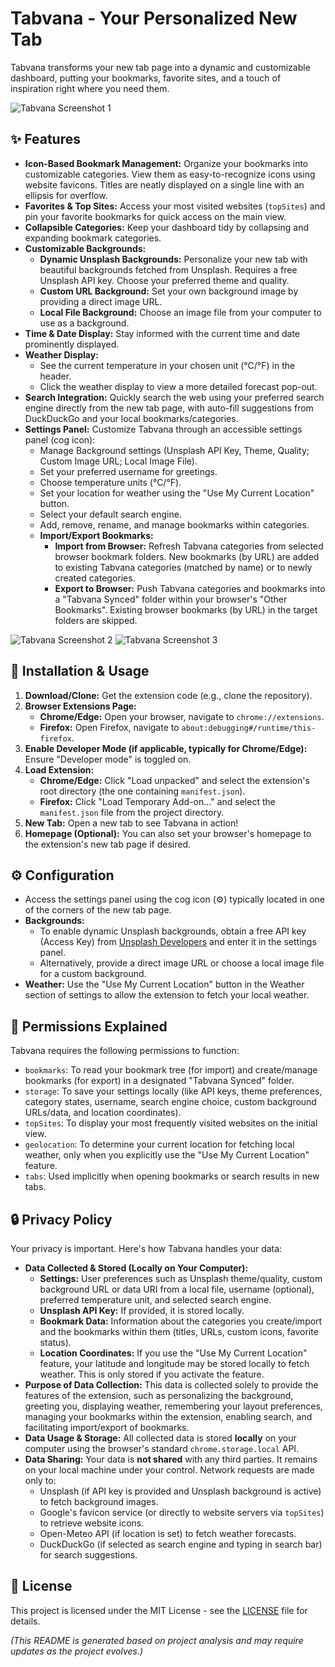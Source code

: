 # Tabvana - Your Personalized New Tab

Tabvana transforms your new tab page into a dynamic and customizable dashboard, putting your bookmarks, favorite sites, and a touch of inspiration right where you need them.

![Tabvana Screenshot 1](assets/screenshots/image.png)

## ✨ Features

*   **Icon-Based Bookmark Management:** Organize your bookmarks into customizable categories. View them as easy-to-recognize icons using website favicons. Titles are neatly displayed on a single line with an ellipsis for overflow.
*   **Favorites & Top Sites:** Access your most visited websites (`topSites`) and pin your favorite bookmarks for quick access on the main view.
*   **Collapsible Categories:** Keep your dashboard tidy by collapsing and expanding bookmark categories.
*   **Customizable Backgrounds:**
    *   **Dynamic Unsplash Backgrounds:** Personalize your new tab with beautiful backgrounds fetched from Unsplash. Requires a free Unsplash API key. Choose your preferred theme and quality.
    *   **Custom URL Background:** Set your own background image by providing a direct image URL.
    *   **Local File Background:** Choose an image file from your computer to use as a background.
*   **Time & Date Display:** Stay informed with the current time and date prominently displayed.
*   **Weather Display:**
    *   See the current temperature in your chosen unit (°C/°F) in the header.
    *   Click the weather display to view a more detailed forecast pop-out.
*   **Search Integration:** Quickly search the web using your preferred search engine directly from the new tab page, with auto-fill suggestions from DuckDuckGo and your local bookmarks/categories.
*   **Settings Panel:** Customize Tabvana through an accessible settings panel (cog icon):
    *   Manage Background settings (Unsplash API Key, Theme, Quality; Custom Image URL; Local Image File).
    *   Set your preferred username for greetings.
    *   Choose temperature units (°C/°F).
    *   Set your location for weather using the "Use My Current Location" button.
    *   Select your default search engine.
    *   Add, remove, rename, and manage bookmarks within categories.
    *   **Import/Export Bookmarks:**
        *   **Import from Browser:** Refresh Tabvana categories from selected browser bookmark folders. New bookmarks (by URL) are added to existing Tabvana categories (matched by name) or to newly created categories.
        *   **Export to Browser:** Push Tabvana categories and bookmarks into a "Tabvana Synced" folder within your browser's "Other Bookmarks". Existing browser bookmarks (by URL) in the target folders are skipped.

![Tabvana Screenshot 2](assets/screenshots/image2.png)
![Tabvana Screenshot 3](assets/screenshots/image3.png)

## 🚀 Installation & Usage

1.  **Download/Clone:** Get the extension code (e.g., clone the repository).
2.  **Browser Extensions Page:**
    *   **Chrome/Edge:** Open your browser, navigate to `chrome://extensions`.
    *   **Firefox:** Open Firefox, navigate to `about:debugging#/runtime/this-firefox`.
3.  **Enable Developer Mode (if applicable, typically for Chrome/Edge):** Ensure "Developer mode" is toggled on.
4.  **Load Extension:**
    *   **Chrome/Edge:** Click "Load unpacked" and select the extension's root directory (the one containing `manifest.json`).
    *   **Firefox:** Click "Load Temporary Add-on..." and select the `manifest.json` file from the project directory.
5.  **New Tab:** Open a new tab to see Tabvana in action!
6.  **Homepage (Optional):** You can also set your browser's homepage to the extension's new tab page if desired.

## ⚙️ Configuration

*   Access the settings panel using the cog icon (⚙️) typically located in one of the corners of the new tab page.
*   **Backgrounds:**
    *   To enable dynamic Unsplash backgrounds, obtain a free API key (Access Key) from [Unsplash Developers](https://unsplash.com/developers) and enter it in the settings panel.
    *   Alternatively, provide a direct image URL or choose a local image file for a custom background.
*   **Weather:** Use the "Use My Current Location" button in the Weather section of settings to allow the extension to fetch your local weather.

## 🔐 Permissions Explained

Tabvana requires the following permissions to function:

*   `bookmarks`: To read your bookmark tree (for import) and create/manage bookmarks (for export) in a designated "Tabvana Synced" folder.
*   `storage`: To save your settings locally (like API keys, theme preferences, category states, username, search engine choice, custom background URLs/data, and location coordinates).
*   `topSites`: To display your most frequently visited websites on the initial view.
*   `geolocation`: To determine your current location for fetching local weather, only when you explicitly use the "Use My Current Location" feature.
*   `tabs`: Used implicitly when opening bookmarks or search results in new tabs.

## 🔒 Privacy Policy

Your privacy is important. Here's how Tabvana handles your data:

*   **Data Collected & Stored (Locally on Your Computer):**
    *   **Settings:** User preferences such as Unsplash theme/quality, custom background URL or data URI from a local file, username (optional), preferred temperature unit, and selected search engine.
    *   **Unsplash API Key:** If provided, it is stored locally.
    *   **Bookmark Data:** Information about the categories you create/import and the bookmarks within them (titles, URLs, custom icons, favorite status).
    *   **Location Coordinates:** If you use the "Use My Current Location" feature, your latitude and longitude may be stored locally to fetch weather. This is only stored if you activate the feature.
*   **Purpose of Data Collection:** This data is collected solely to provide the features of the extension, such as personalizing the background, greeting you, displaying weather, remembering your layout preferences, managing your bookmarks within the extension, enabling search, and facilitating import/export of bookmarks.
*   **Data Usage & Storage:** All collected data is stored **locally** on your computer using the browser's standard `chrome.storage.local` API.
*   **Data Sharing:** Your data is **not shared** with any third parties. It remains on your local machine under your control. Network requests are made only to:
    *   Unsplash (if API key is provided and Unsplash background is active) to fetch background images.
    *   Google's favicon service (or directly to website servers via `topSites`) to retrieve website icons.
    *   Open-Meteo API (if location is set) to fetch weather forecasts.
    *   DuckDuckGo (if selected as search engine and typing in search bar) for search suggestions.

## 📜 License

This project is licensed under the MIT License - see the [LICENSE](LICENSE) file for details.

*(This README is generated based on project analysis and may require updates as the project evolves.)* 